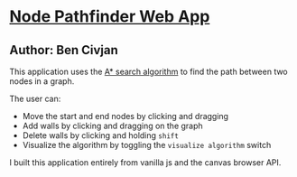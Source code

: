 # [Node Pathfinder Web App](https://bencivjan.github.io/PathFinderApp/)
## Author: Ben Civjan

This application uses the [A* search algorithm](https://en.wikipedia.org/wiki/A*_search_algorithm) to find the path between two nodes in a graph.

The user can:
- Move the start and end nodes by clicking and dragging
- Add walls by clicking and dragging on the graph
- Delete walls by clicking and holding `shift`
- Visualize the algorithm by toggling the `visualize algorithm` switch

I built this application entirely from vanilla js and the canvas browser API.
